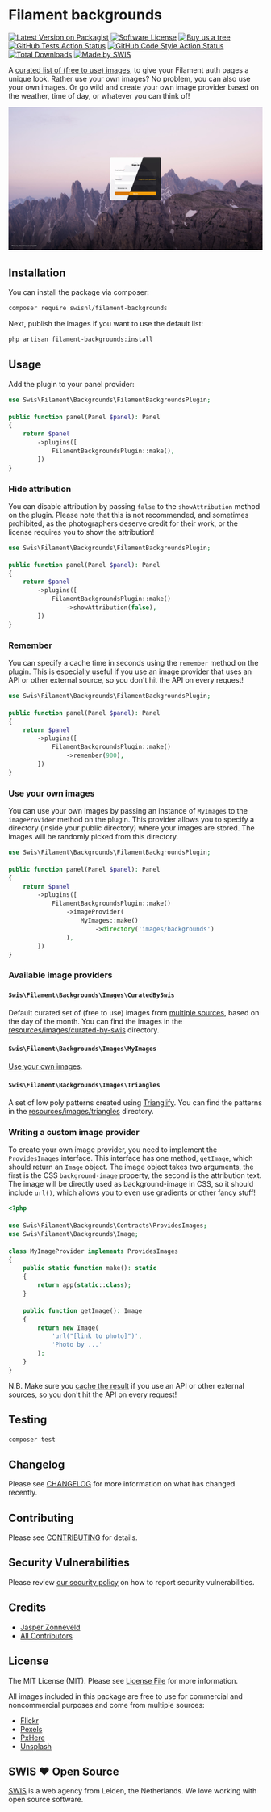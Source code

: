 # Filament backgrounds

[![Latest Version on Packagist](https://img.shields.io/packagist/v/swisnl/filament-backgrounds.svg?style=flat-square)](https://packagist.org/packages/swisnl/filament-backgrounds)
[![Software License](https://img.shields.io/badge/license-MIT-brightgreen.svg?style=flat-square)](LICENSE.md)
[![Buy us a tree](https://img.shields.io/badge/Treeware-%F0%9F%8C%B3-lightgreen.svg?style=flat-square)](https://plant.treeware.earth/swisnl/filament-backgrounds)
[![GitHub Tests Action Status](https://img.shields.io/github/actions/workflow/status/swisnl/filament-backgrounds/run-tests.yml?branch=main&label=tests&style=flat-square)](https://github.com/swisnl/filament-backgrounds/actions?query=workflow%3Arun-tests+branch%3Amain)
[![GitHub Code Style Action Status](https://img.shields.io/github/actions/workflow/status/swisnl/filament-backgrounds/fix-php-code-styling.yml?branch=main&label=code%20style&style=flat-square)](https://github.com/swisnl/filament-backgrounds/actions?query=workflow%3A"Fix+PHP+Code+Styling"+branch%3Amain)
[![Total Downloads](https://img.shields.io/packagist/dt/swisnl/filament-backgrounds.svg?style=flat-square)](https://packagist.org/packages/swisnl/filament-backgrounds)
[![Made by SWIS](https://img.shields.io/badge/%F0%9F%9A%80-made%20by%20SWIS-%230737A9.svg?style=flat-square)](https://www.swis.nl)

A [curated list of (free to use) images](resources/images/curated-by-swis), to give your Filament auth pages a unique look. Rather use your own images? No problem, you can also use your own images. Or go wild and create your own image provider based on the weather, time of day, or whatever you can think of!

<div class="filament-hidden">

![Filament backgrounds screenshot](/art/screenshot.jpg)

</div>

## Installation

You can install the package via composer:

```bash
composer require swisnl/filament-backgrounds
```

Next, publish the images if you want to use the default list:

```bash
php artisan filament-backgrounds:install
```

## Usage

Add the plugin to your panel provider:

```php
use Swis\Filament\Backgrounds\FilamentBackgroundsPlugin;
 
public function panel(Panel $panel): Panel
{
    return $panel
        ->plugins([
            FilamentBackgroundsPlugin::make(),
        ])
}
```

### Hide attribution

You can disable attribution by passing `false` to the `showAttribution` method on the plugin. Please note that this is not recommended, and sometimes prohibited, as the photographers deserve credit for their work, or the license requires you to show the attribution!

```php
use Swis\Filament\Backgrounds\FilamentBackgroundsPlugin;
 
public function panel(Panel $panel): Panel
{
    return $panel
        ->plugins([
            FilamentBackgroundsPlugin::make()
                ->showAttribution(false),
        ])
}
```

### Remember

You can specify a cache time in seconds using the `remember` method on the plugin. This is especially useful if you use an image provider that uses an API or other external source, so you don't hit the API on every request!

```php
use Swis\Filament\Backgrounds\FilamentBackgroundsPlugin;
 
public function panel(Panel $panel): Panel
{
    return $panel
        ->plugins([
            FilamentBackgroundsPlugin::make()
                ->remember(900),
        ])
}
```

### Use your own images

You can use your own images by passing an instance of `MyImages` to the `imageProvider` method on the plugin. This provider allows you to specify a directory (inside your public directory) where your images are stored. The images will be randomly picked from this directory.

```php
use Swis\Filament\Backgrounds\FilamentBackgroundsPlugin;
 
public function panel(Panel $panel): Panel
{
    return $panel
        ->plugins([
            FilamentBackgroundsPlugin::make()
                ->imageProvider(
                    MyImages::make()
                        ->directory('images/backgrounds')
                ),
        ])
}
```

### Available image providers

#### `Swis\Filament\Backgrounds\Images\CuratedBySwis`

Default curated set of (free to use) images from [multiple sources](#license), based on the day of the month. You can find the images in the [resources/images/curated-by-swis](resources/images/curated-by-swis) directory.

#### `Swis\Filament\Backgrounds\Images\MyImages`

[Use your own images](#use-your-own-images).

#### `Swis\Filament\Backgrounds\Images\Triangles`

A set of low poly patterns created using [Trianglify](https://github.com/qrohlf/trianglify). You can find the patterns in the [resources/images/triangles](resources/images/triangles) directory.

### Writing a custom image provider

To create your own image provider, you need to implement the `ProvidesImages` interface. This interface has one method, `getImage`, which should return an `Image` object. The image object takes two arguments, the first is the CSS `background-image` property, the second is the attribution text. The image will be directly used as background-image in CSS, so it should include `url()`, which allows you to even use gradients or other fancy stuff!

```php
<?php

use Swis\Filament\Backgrounds\Contracts\ProvidesImages;
use Swis\Filament\Backgrounds\Image;

class MyImageProvider implements ProvidesImages
{
    public static function make(): static
    {
        return app(static::class);
    }

    public function getImage(): Image
    {
        return new Image(
            'url("[link to photo]")',
            'Photo by ...'
        );
    }
}
```

N.B. Make sure you [cache the result](#remember) if you use an API or other external sources, so you don't hit the API on every request!

## Testing

```bash
composer test
```

## Changelog

Please see [CHANGELOG](CHANGELOG.md) for more information on what has changed recently.

## Contributing

Please see [CONTRIBUTING](.github/CONTRIBUTING.md) for details.

## Security Vulnerabilities

Please review [our security policy](../../security/policy) on how to report security vulnerabilities.

## Credits

- [Jasper Zonneveld](https://github.com/JaZo)
- [All Contributors](../../contributors)

## License

The MIT License (MIT). Please see [License File](LICENSE.md) for more information.

All images included in this package are free to use for commercial and noncommercial purposes and come from multiple sources:
* [Flickr](https://www.flickr.com/)
* [Pexels](https://www.pexels.com/)
* [PxHere](https://pxhere.com/)
* [Unsplash](https://unsplash.com/)

## SWIS :heart: Open Source

[SWIS](https://www.swis.nl) is a web agency from Leiden, the Netherlands. We love working with open source software. 
